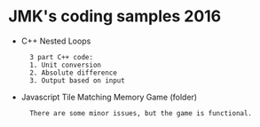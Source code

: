 # JMK's coding samples 2016
- C++ Nested Loops

        3 part C++ code: 
        1. Unit conversion
        2. Absolute difference
        3. Output based on input
- Javascript Tile Matching Memory Game (folder)

        There are some minor issues, but the game is functional.
